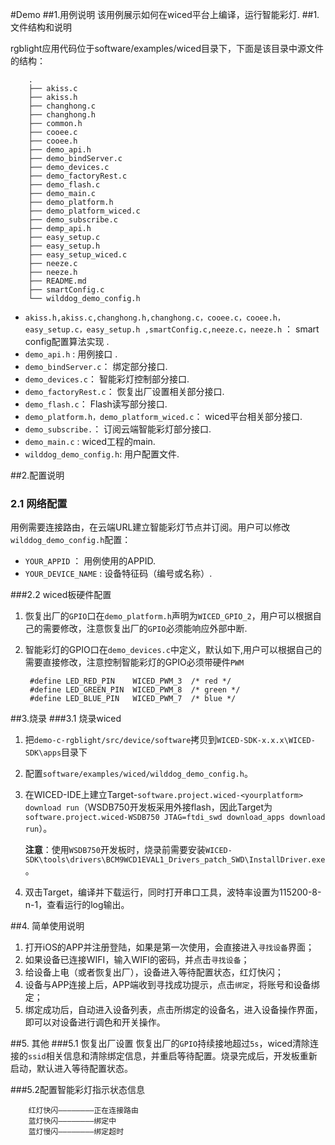 #Demo
##1.用例说明
该用例展示如何在wiced平台上编译，运行智能彩灯.
##1.文件结构和说明
	
rgblight应用代码位于software/examples/wiced目录下，下面是该目录中源文件的结构：

		.
		├── akiss.c
		├── akiss.h
		├── changhong.c
		├── changhong.h
		├── common.h
		├── cooee.c
		├── cooee.h
		├── demo_api.h
		├── demo_bindServer.c
		├── demo_devices.c
		├── demo_factoryRest.c
		├── demo_flash.c
		├── demo_main.c
		├── demo_platform.h
		├── demo_platform_wiced.c
		├── demo_subscribe.c
		├── demp_api.h
		├── easy_setup.c
		├── easy_setup.h
		├── easy_setup_wiced.c
		├── neeze.c
		├── neeze.h
		├── README.md
		├── smartConfig.c
		└── wilddog_demo_config.h


    
*	`akiss.h,akiss.c,changhong.h,changhong.c，cooee.c，cooee.h，easy_setup.c，easy_setup.h ,smartConfig.c,neeze.c，neeze.h` ： smart config配置算法实现 .
*	`demo_api.h` : 用例接口 .
*	`demo_bindServer.c`： 绑定部分接口.
*	`demo_devices.c`： 智能彩灯控制部分接口.
*	`demo_factoryRest.c`： 恢复出厂设置相关部分接口.
*	`demo_flash.c`： Flash读写部分接口.
*	`demo_platform.h，demo_platform_wiced.c`： wiced平台相关部分接口.
*	`demo_subscribe.`： 订阅云端智能彩灯部分接口.
*	`demo_main.c` : wiced工程的main.
*	`wilddog_demo_config.h`: 用户配置文件.

##2.配置说明
### 2.1 网络配置
用例需要连接路由，在云端URL建立智能彩灯节点并订阅。用户可以修改`wilddog_demo_config.h`配置：

- `YOUR_APPID` ： 用例使用的APPID.
- `YOUR_DEVICE_NAME` : 设备特征码（编号或名称）.

###2.2 wiced板硬件配置
1. 恢复出厂的`GPIO`口在`demo_platform.h`声明为`WICED_GPIO_2`，用户可以根据自己的需要修改，注意恢复出厂的`GPIO`必须能响应外部中断.
2. 智能彩灯的GPIO口在`demo_devices.c`中定义，默认如下,用户可以根据自己的需要直接修改，注意控制智能彩灯的GPIO必须带硬件`PWM`

		#define LED_RED_PIN    WICED_PWM_3	/* red */ 
		#define LED_GREEN_PIN  WICED_PWM_8 	/* green */
		#define LED_BLUE_PIN   WICED_PWM_7 	/* blue */



##3.烧录
###3.1 烧录wiced

1. 把`demo-c-rgblight/src/device/software`拷贝到`WICED-SDK-x.x.x\WICED-SDK\apps`目录下
2. 配置`software/examples/wiced/wilddog_demo_config.h`。
3. 在WICED-IDE上建立Target-`software.project.wiced-<yourplatform> download run`（WSDB750开发板采用外接flash，因此Target为 `software.project.wiced-WSDB750 JTAG=ftdi_swd download_apps download  run`）。


	**注意**：使用`WSDB750`开发板时，烧录前需要安装`WICED-SDK\tools\drivers\BCM9WCD1EVAL1_Drivers_patch_SWD\InstallDriver.exe`。

4. 双击Target，编译并下载运行，同时打开串口工具，波特率设置为115200-8-n-1，查看运行的log输出。

##4. 简单使用说明

1. 打开iOS的APP并注册登陆，如果是第一次使用，会直接进入`寻找设备`界面；
2. 如果设备已连接WIFI，输入WIFI的密码，并点击`寻找设备`；
3. 给设备上电（或者恢复出厂），设备进入等待配置状态，红灯快闪；
4. 设备与APP连接上后，APP端收到寻找成功提示，点击`绑定`，将账号和设备绑定；
5. 绑定成功后，自动进入设备列表，点击所绑定的设备名，进入设备操作界面，即可以对设备进行调色和开关操作。

##5. 其他
###5.1 恢复出厂设置
恢复出厂的`GPIO`持续接地超过`5s`，wiced清除连接的`ssid`相关信息和清除绑定信息，并重启等待配置。烧录完成后，开发板重新启动，默认进入等待配置状态。

###5.2配置智能彩灯指示状态信息

		红灯快闪————————正在连接路由
		蓝灯快闪————————绑定中
		蓝灯慢闪————————绑定超时

